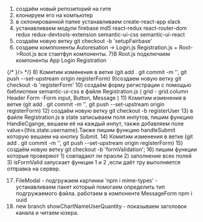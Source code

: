 1) создаём новый репозиторий на гите
2) клонируем его на компьютер 
3) в склонированной папке устанавливаем create-react-app slack
4) устанавливаем модули
 firebase md5 react-redux react-router-dom redux redux-devtools-extension semantic-ui-css semantic-ui-react
 5) создаём новую ветку  git checkout -b 'setupFairbase'
 6) создаем комппоненты Autoresation -> Login.js Registration.js + Root->Root.js все стаитфул компоненты. 
 7)В Root.js подключаем компоненты App Login Registration
  <Switch>
          <Route exact path='/' component = {App}/>
          <Route path='/login' component = {Login}/>
          <Route path='/registr' component = {Registration}/>
          {/* <Route path='/contact' render = {(props)=> <Contact {...props} text = {this.state.headerText}/>}/> */}
    </Switch>
 8) Комитим изменения в ветке (git add . git commit -m '', git push --set-upstream origin registerForm)
 9)создаем новую ветку git checkout -b 'registerForm'
 10) создаём форму регистрации с помощью библиотеки semantic-ui-css в файле Registration.js
        ( grid - grid.column Header Form -Form input, Button, Message )
 11) Комитим изменения в ветке (git add . git commit -m '', git push --set-upstream origin registerForm)
 12) создаём новую ветку git checkout -b registerUser
13) в файле Registration.js в state записываем поля  инпутов, пишим функцию  HandleCgange, вешаем её на каждый инпут, также добавляем поле value={this.state.username}.Также пишим функцию handleSubmit которую вешаем на кнопку Submit.
14) Комитим изменения в ветке (git add . git commit -m '', git push --set-upstream origin registerForm)
 15) создаём новую ветку git checkout -b 'formValidation';
 16) пишим функции которые проверяют 
 1) совпадают ли праоли 
 2) заполнение всех полей 
 3) isFormValid запускает функции 1 и 2 ,если даёт тру выполняется отправка на сервер.
 



 

17) FileModal - подгружаем картинки
'npm i mime-types' - устанавливаем пакет который помогаем определить тип подгружаемого файла.
работаем в компоненте MessageForm
npm i uuid
18) new branch showChartNameUserQuantity - показываем заголовок канала и читаем юзера.